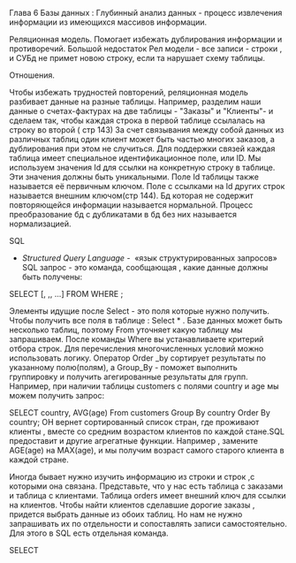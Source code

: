 Глава 6 Базы данных :
Глубинный анализ данных  - процесс извлечения информации из имеющихся массивов информации.

 
Реляционная модель.
Помогает избежать дублирования информации  и противоречий.
Большой недостаток  Рел модели - все записи  - строки , и СУБд не примет новою строку, если та нарушает схему таблицы.

Отношения.

Чтобы избежать трудностей повторений, реляционная модель разбивает данные на разные таблицы. Например, разделим наши данные о счетах-фактурах на две таблицы - "Заказы" и "Клиенты"- и сделаем так, чтобы каждая строка в первой таблице ссылалась на строку во второй ( стр 143)
За счет связывания между собой данных из различных таблиц один клиент может быть частью многих заказов, а дублирования при этом не случиться. Для поддержки связей каждая таблица имеет специальное идентификационное поле, или ID. Мы используем значения Id для ссылки на конкретную строку в таблице. Эти значения должны быть уникальными. Поле Id таблицы также называется её  первичным ключом. Поле с ссылками на Id других строк называется внешним ключом(стр 144).
Бд которая не содержит повторяющейся информации называется нормальной. Процесс преобразование бд с дубликатами в бд без них называется нормализацией.

SQL

- _Structured Query Language_ -  «язык структурированных запросов»
SQL запрос  - это команда, сообщающая , какие данные должны быть получены:

SELECT <field name> [, <field name>,<field name>, ...]
FROM <table name>
WHERE <condition>;

Элементы идущие после Select - это поля которые нужно получить. Чтобы получить все поля в таблице : Select * . Базе данных может быть несколько таблиц, поэтому From уточняет какую таблицу мы запрашиваем. После команды Where вы устанавливаете  критерий отбора строк. Для перечисления многочисленных условий можно использовать логику.  Оператор Order _by  сортирует результаты по указанному полю(полям), а Group_By - поможет выполнить группировку  и получить агегированные результаты для групп. Например, при наличии таблицы  customers с полями country и age мы можем получить запрос:

SELECT country, AVG(age)
From customers
Group By country
Order By country;
 ОН вернет сортированный список стран, где проживают клиенты , вместе со средним возрастом клиентов по каждой стане.SQL предоставит и другие агрегатные функции. Например , замените AGE(age) на MAX(age), и мы получим возраст самого старого клиента в каждой стране.

Иногда бывает нужно изучить информацию из строки и строк ,с которыми она связана. Представьте,  что у нас есть таблица с заказами и таблица  с клиентами. Таблица orders имеет внешний ключ для ссылки на клиентов. Чтобы найти клиентов сделавшие дорогие заказы , придется выбрать данные из обоих таблиц. Но нам не нужно запрашивать их по отдельности и сопоставлять записи самостоятельно. Для этого в SQL есть отдельная  команда.

SELECT